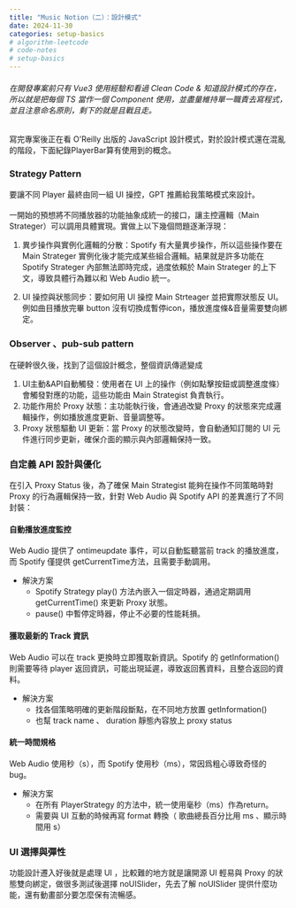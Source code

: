 ```yaml
---
title: "Music Notion（二）：設計模式"
date: 2024-11-30
categories: setup-basics
# algorithm-leetcode
# code-notes
# setup-basics
---
```

<!-- 大綱引言 -->
###### 在開發專案前只有 Vue3 使用經驗和看過 Clean Code & 知道設計模式的存在，所以就是把每個 TS 當作一個 Component 使用，並盡量維持單一職責去寫程式，並且注意命名原則，剩下的就是且戰且走。

<!-- 正文 -->

寫完專案後正在看 O'Reilly 出版的 JavaScript 設計模式，對於設計模式還在混亂的階段，下面紀錄PlayerBar算有使用到的概念。

### Strategy Pattern
要讓不同 Player 最終由同一組 UI 操控，GPT 推薦給我策略模式來設計。<br><br>
一開始的預想將不同播放器的功能抽象成統一的接口，讓主控邏輯（Main Strateger）可以調用具體實現。實做上以下幾個問題逐漸浮現：

1. 異步操作與實例化邏輯的分散：Spotify 有大量異步操作，所以這些操作要在 Main Strateger 實例化後才能完成某些組合邏輯。結果就是許多功能在 Spotify Strateger 內部無法即時完成，過度依賴於 Main Strateger 的上下文，導致具體行為難以和 Web Audio 統一。

2. UI 操控與狀態同步：要如何用 UI 操控 Main Strteager 並把實際狀態反 UI。例如曲目播放完畢 button 沒有切換成暫停icon，播放進度條&音量需要雙向綁定。

### Observer 、pub-sub pattern
在硬幹很久後，找到了這個設計概念，整個資訊傳遞變成
1.	UI主動&API自動觸發：使用者在 UI 上的操作（例如點擊按鈕或調整進度條）會觸發對應的功能，這些功能由 Main Strategist 負責執行。
2.	功能作用於 Proxy 狀態：主功能執行後，會通過改變 Proxy 的狀態來完成邏輯操作，例如播放進度更新、音量調整等。
3.	Proxy 狀態驅動 UI 更新：當 Proxy 的狀態改變時，會自動通知訂閱的 UI 元件進行同步更新，確保介面的顯示與內部邏輯保持一致。


### 自定義 API 設計與優化
在引入 Proxy Status 後，為了確保 Main Strategist 能夠在操作不同策略時對 Proxy 的行為邏輯保持一致，針對 Web Audio 與 Spotify API 的差異進行了不同封裝：

#### 自動播放進度監控
Web Audio 提供了 ontimeupdate 事件，可以自動監聽當前 track 的播放進度，而 Spotify 僅提供 getCurrentTime方法，且需要手動調用。
- 解決方案
    - Spotify Strategy play() 方法內嵌入一個定時器，通過定期調用 getCurrentTime() 來更新 Proxy 狀態。
    - pause() 中暫停定時器，停止不必要的性能耗損。

#### 獲取最新的 Track 資訊
Web Audio 可以在 track 更換時立即獲取新資訊。Spotify 的 getInformation() 則需要等待 player 返回資訊，可能出現延遲，導致返回舊資料，且整合返回的資料。
- 解決方案
    - 找各個策略明確的更新階段斷點，在不同地方放置 getInformation()
    - 也幫 track name 、 duration 靜態內容放上 proxy status

#### 統一時間規格
Web Audio 使用秒（s），而 Spotify 使用秒（ms），常因爲粗心導致奇怪的bug。
- 解決方案
	- 在所有 PlayerStrategy 的方法中，統一使用毫秒（ms）作為return。
	- 需要與 UI 互動的時候再寫 format 轉換（ 歌曲總長百分比用 ms 、顯示時間用 s）

### UI 選擇與彈性
功能設計遷入好後就是處理 UI ，比較難的地方就是讓開源 UI 輕易與 Proxy 的狀態雙向綁定，做很多測試後選擇 noUISlider，先去了解 noUISlider 提供什麼功能，還有動畫部分要怎麼保有流暢感。



